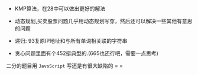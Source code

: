 - KMP算法，在28中可以做出更好的解法
- 动态规划,买卖股票问题几乎用动态规划写穿，然后还可以解决一些其他有意思的问题

- 递归: 93复原IP地址和与所有单词相关联的字符串
- 贪心问题里面有个452挺典型的.(665也还行吧，需要一点思考)


二分的题目用 `JavsScript` 写还是有很大缺陷的 = =

